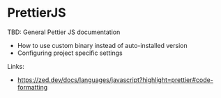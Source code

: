 # PrettierJS

TBD: General Pettier JS documentation

- How to use custom binary instead of auto-installed version
- Configuring project specific settings

Links:

- https://zed.dev/docs/languages/javascript?highlight=prettier#code-formatting
